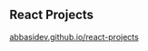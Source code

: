 ## React Projects
[abbasidev.github.io/react-projects](https://abbasidev.github.io/react-projects/)
